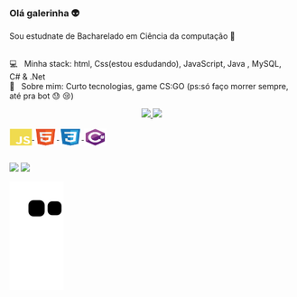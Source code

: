 ### Olá galerinha 👽
Sou estudnate de Bacharelado em Ciência da computação 😬

 <br/> :computer: &nbsp; Minha stack: html, Css(estou esdudando), JavaScript, Java , MySQL, C#  & .Net
 <br/> 💬  &nbsp; Sobre mim: Curto tecnologias, game CS:GO (ps:só faço morrer sempre, até pra bot 😓 :cry:)
 
 <div align="center">
  <a href="https://github.com/Gilberto-Martins">
  <img height="165em" src="https://github-readme-stats.vercel.app/api?username=Gilberto-Martins&show_icons=true&theme=dracula&include_all_commits=true&count_private=true"/>
  <img height="165em" src="https://github-readme-stats.vercel.app/api/top-langs/?username=Gilberto-Martins&layout=compact&langs_count=7&theme=dracula"/>
</div>

 <div style="display: inline_block"><br>
  <img align="center" alt="GM-Js" height="30" width="40" src="https://raw.githubusercontent.com/devicons/devicon/master/icons/javascript/javascript-plain.svg">
  <img align="center" alt="GM-HTML" height="30" width="40" src="https://raw.githubusercontent.com/devicons/devicon/master/icons/html5/html5-original.svg">
  <img align="center" alt="GM-CSS" height="30" width="40" src="https://raw.githubusercontent.com/devicons/devicon/master/icons/css3/css3-original.svg">
  <img align="center" alt="GM-Csharp" height="30" width="40" src="https://raw.githubusercontent.com/devicons/devicon/master/icons/csharp/csharp-original.svg">
</div>
 
 ## 
 
 <div>
  <a href = "mailto:gilbertomartins643@gmail.com"><img src="https://img.shields.io/badge/-Gmail-%23333?style=for-the-badge&logo=gmail&logoColor=white" target="_blank"></a>
  <a href="https://www.linkedin.com/in/rafaella-ballerini-45875016a" target="_blank"><img src="https://img.shields.io/badge/-LinkedIn-%230077B5?style=for-the-badge&logo=linkedin&logoColor=white" target="_blank"></a> 
  
   ![Snake animation](https://github.com/Gilberto-Martins/Gilberto-Martins/blob/output/github-contribution-grid-snake.svg)
  
 </div>
